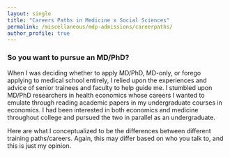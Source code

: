 ```yaml
---
layout: single
title: "Careers Paths in Medicine x Social Sciences"
permalink: /miscellaneous/mdp-admissions/careerpaths/
author_profile: true
---
```

### So you want to pursue an MD/PhD?

When I was deciding whether to apply MD/PhD, MD-only, or forego applying to medical school entirely, I relied upon the experiences and advice of senior trainees and faculty to help guide me. I stumbled upon MD/PhD researchers in health economics whose careers I wanted to emulate through reading academic papers in my undergraduate courses in economics. I had been interested in both economics and medicine throughout college and pursued the two in parallel as an undergraduate. 

Here are what I conceptualized to be the differences between different training paths/careers. Again, this may differ based on who you talk to, and this is just my opinion. 

